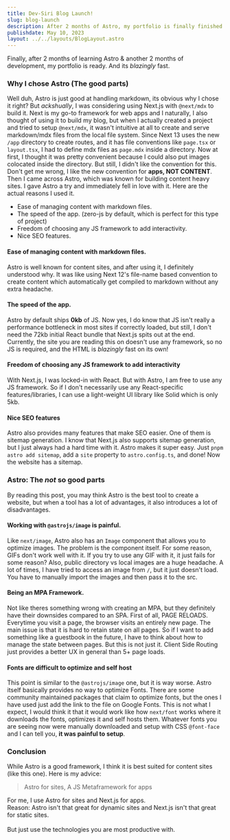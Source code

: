 ```yaml
---
title: Dev-Siri Blog Launch!
slug: blog-launch
description: After 2 months of Astro, my portfolio is finally finished along with my blog!
publishdate: May 10, 2023
layout: ../../layouts/BlogLayout.astro
---
```


Finally, after 2 months of learning Astro & another 2 months of development, my portfolio is ready. And its _blazingly_ fast.

### Why I chose Astro (The good parts)

Well duh, Astro is just good at handling markdown, its obvious why I chose it right? But _ackshually_, I was considering using Next.js with `@next/mdx` to build it. Next is my go-to framework for web apps and I naturally, I also thought of using it to build my blog, but when I actually created a project and tried to setup `@next/mdx`, it wasn't intuitive at all to create and serve markdown/mdx files from the local file system. Since Next 13 uses the new `/app` directory to create routes, and it has file conventions like `page.tsx` or `layout.tsx`, I had to define mdx files as `page.mdx` inside a directory. Now at first, I thought it was pretty convenient because I could also put images colocated inside the directory. But still, I didn't like the convention for this. Don't get me wrong, I like the new convention for **apps, NOT CONTENT**. Then I came across Astro, which was known for building content heavy sites. I gave Astro a try and immediately fell in love with it. Here are the actual reasons I used it.

- Ease of managing content with markdown files.
- The speed of the app. (zero-js by default, which is perfect for this type of project)
- Freedom of choosing any JS framework to add interactivity.
- Nice SEO features.

#### Ease of managing content with markdown files.

Astro is well known for content sites, and after using it, I definitely understood why. It was like using Next 12's file-name based convention to create content which automatically get compiled to markdown without any extra headache.

#### The speed of the app.

Astro by default ships **0kb** of JS. Now yes, I do know that JS isn't really a performance bottleneck in most sites if correctly loaded, but still, I don't need the 72kb initial React bundle that Next.js spits out at the end. Currently, the site you are reading this on doesn't use any framework, so no JS is required, and the HTML is _blazingly_ fast on its own!

#### Freedom of choosing any JS framework to add interactivity

With Next.js, I was locked-in with React. But with Astro, I am free to use any JS framework. So if I don't necessarily use any React-specific features/libraries, I can use a light-weight UI library like Solid which is only 5kb.

#### Nice SEO features

Astro also provides many features that make SEO easier. One of them is sitemap generation. I know that Next.js also supports sitemap generation, but I just always had a hard time with it. Astro makes it super easy. Just `pnpm astro add sitemap`, add a `site` property to `astro.config.ts`, and done! Now the website has a sitemap.

### Astro: The _not_ so good parts

By reading this post, you may think Astro is the best tool to create a website, but when a tool has a lot of advantages, it also introduces a lot of disadvantages.

#### Working with `@astrojs/image` is painful.

Like `next/image`, Astro also has an `Image` component that allows you to optimize images. The problem is the component itself. For some reason, GIFs don't work well with it. If you try to use any GIF with it, it just fails for some reason? Also, public directory vs local images are a huge headache. A lot of times, I have tried to access an image from `/`, but it just doesn't load. You have to manually import the images and then pass it to the src.

#### Being an MPA Framework.

Not like theres something wrong with creating an MPA, but they definitely have their downsides compared to an SPA. First of all, PAGE RELOADS. Everytime you visit a page, the browser visits an entirely new page. The main issue is that it is hard to retain state on all pages. So if I want to add something like a guestbook in the future, I have to think about how to manage the state between pages. But this is not just it. Client Side Routing just provides a better UX in general than 5+ page loads.

#### Fonts are difficult to optimize and self host

This point is similar to the `@astrojs/image` one, but it is way worse. Astro itself basically provides no way to optimize Fonts. There are some community maintained packages that claim to optimize fonts, but the ones I have used just add the link to the file on Google Fonts. This is not what I expect, I would think it that it would work like how `next/font` works where it downloads the fonts, optimizes it and self hosts them. Whatever fonts you are seeing now were manually downloaded and setup with CSS `@font-face` and I can tell you, **it was painful to setup**.

### Conclusion

While Astro is a good framework, I think it is best suited for content sites (like this one).
Here is my advice:

> Astro for sites, A JS Metaframework for apps

For me, I use Astro for sites and Next.js for apps. <br />
Reason: Astro isn't that great for dynamic sites and Next.js isn't that great for static sites. <br /> <br />
But just use the technologies you are most productive with.
